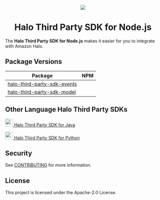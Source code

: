 <p align="center">
  <img src="https://play-lh.googleusercontent.com/yPeovJFdz6PQQlqLBoUSQ_Y48hZaTxpDse37aqV_6DiiQ83OhacJiThfZlEXDqJTqA=s180-rw">
  <br/>
  <h1 align="center">Halo Third Party SDK for Node.js</h1>
</p>

The **Halo Third Party SDK for Node.js** makes it easier for you to integrate with Amazon Halo.

## Package Versions

| Package       | NPM           |
| ------------- | ------------- |
|[halo-third-party-sdk-events](https://github.com/amzn/halo-third-party-sdk-for-node-js/tree/1.x/halo-third-party-sdk-events)|
|[halo-third-party-sdk-model](https://github.com/amzn/halo-third-party-sdk-for-node-js/tree/1.x/halo-third-party-sdk-model)| 



## Other Language Halo Third Party SDKs
<a href="https://github.com/amzn/halo-third-party-sdk-for-java"><img src="https://github.com/konpa/devicon/raw/master/icons/java/java-original.svg?sanitize=true" width="25px" /> Halo Third Party SDK for Java</a>

<a href="https://github.com/amzn/halo-third-party-sdk-for-python"><img src="https://github.com/konpa/devicon/blob/master/icons/python/python-original.svg?sanitize=true" width="25px" /> Halo Third Party SDK for Python</a>

## Security

See [CONTRIBUTING](CONTRIBUTING.md#security-issue-notifications) for more information.

## License

This project is licensed under the Apache-2.0 License.

